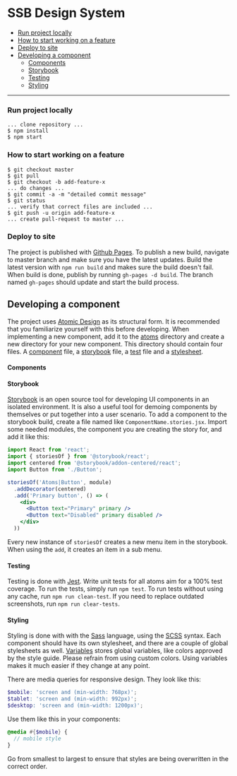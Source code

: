 # SSB Design System

- [Run project locally](#run-project-locally)
- [How to start working on a feature](#how-to-start-working-on-a-feature)
- [Deploy to site](#deploy-to-site)
- [Developing a component](#developing-a-component)
    - [Components](#components)
    - [Storybook](#storybook)
    - [Testing](#testing)
    - [Styling](#styling)
----

### Run project locally
```
... clone repository ...
$ npm install
$ npm start
```

### How to start working on a feature
```
$ git checkout master
$ git pull
$ git checkout -b add-feature-x
... do changes ...
$ git commit -a -m "detailed commit message"
$ git status
... verify that correct files are included ...
$ git push -u origin add-feature-x
... create pull-request to master ...
```

### Deploy to site
The project is published with [Github Pages](https://pages.github.com/).
To publish a new build, navigate to master branch and make sure you have the latest updates. 
Build the latest version with `npm run build` and makes sure the build doesn't fail.
When build is done, publish by running `gh-pages -d build`. The branch named `gh-pages` should
update and start the build process. 

## Developing a component
The project uses [Atomic Design](http://atomicdesign.bradfrost.com/) as its structural form.
It is recommended that you familiarize yourself with this before developing. 
When implementing a new component, add it to the [atoms](./src/atoms) directory and create a new directory for your
new component. This directory should contain four files. A [component](#components) file, a [storybook](#storybook)
file, a [test](#testing) file and a [stylesheet](#styling).

#### Components

#### Storybook
[Storybook](https://storybook.js.org/) is an open source tool for developing UI components in an isolated environment.
It is also a useful tool for demoing components by themselves or put together into a user scenario.
To add a component to the storybook build, create a file named like `ComponentName.stories.jsx`.
Import some needed modules, the component you are creating the story for, and add it like this:
```jsx harmony
import React from 'react';
import { storiesOf } from '@storybook/react';
import centered from '@storybook/addon-centered/react';
import Button from './Button';

storiesOf('Atoms|Button', module)
  .addDecorator(centered)
  .add('Primary button', () => (
    <div>
      <Button text="Primary" primary />
      <Button text="Disabled" primary disabled />
    </div>
  ))
```
Every new instance of `storiesOf` creates a new menu item in the storybook. When using the `add`, it creates an item in
a sub menu. 

#### Testing
Testing is done with [Jest](https://jestjs.io/en/). Write unit tests for all atoms aim for a 100% test coverage. 
To run the tests, simply run `npm test`. To run tests without using any cache, run `npm run clean-test`.
If you need to replace outdated screenshots, run `npm run clear-tests`.

#### Styling
Styling is done with with the [Sass](https://sass-lang.com/) language, using the 
[SCSS](https://sass-lang.com/documentation/syntax) syntax. Each component should have its own stylesheet, and there are 
a couple of global stylesheets as well. [Variables](./src/style/_variables.scss) stores global variables, like colors 
approved by the style guide. Please refrain from using custom colors. Using variables makes it much easier if they 
change at any point. 

There are media queries for responsive design. They look like this: 
```scss
$mobile: 'screen and (min-width: 768px)';
$tablet: 'screen and (min-width: 992px)';
$desktop: 'screen and (min-width: 1200px)';
```

Use them like this in your components: 
```scss
@media #{$mobile} {
  // mobile style
}
```
Go from smallest to largest to ensure that styles are being overwritten in the correct order. 
